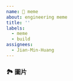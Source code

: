 ```yaml
---
name: 🦄 meme
about: engineering meme
title: ''
labels:
  - meme
  - build
assignees:
  - Jian-Min-Huang
---
```


### 🏞 圖片
